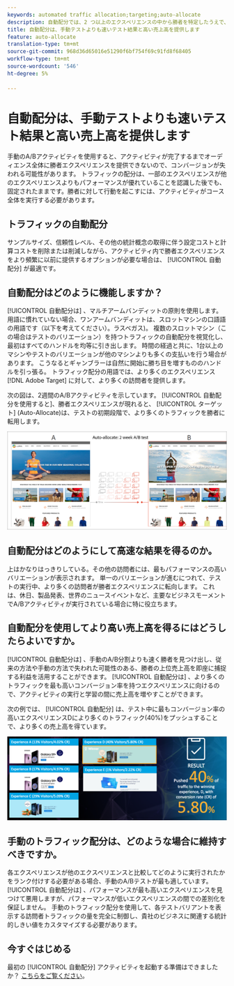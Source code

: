 ```yaml
---
keywords: automated traffic allocation;targeting;auto-allocate
description: 自動配分では、2 つ以上のエクスペリエンスの中から勝者を特定したうえで、自動的にその勝者に配分するトラフィックを増やすことでコンバージョンを促進します。その間もテストによる学習は続けられます。
title: 自動配分は、手動テストよりも速いテスト結果と高い売上高を提供します
feature: auto-allocate
translation-type: tm+mt
source-git-commit: 968d36d65016e51290f6bf754f69c91fd8f68405
workflow-type: tm+mt
source-wordcount: '546'
ht-degree: 5%

---
```



# 自動配分は、手動テストよりも速いテスト結果と高い売上高を提供します

手動のA/Bアクティビティを使用すると、アクティビティが完了するまでオーディエンス全体に勝者エクスペリエンスを提供できないので、コンバージョンが失われる可能性があります。 トラフィックの配分は、一部のエクスペリエンスが他のエクスペリエンスよりもパフォーマンスが優れていることを認識した後でも、固定されたままです。勝者に対して行動を起こすには、アクティビティがコース全体を実行する必要があります。

## トラフィックの自動配分

サンプルサイズ、信頼性レベル、その他の統計概念の取得に伴う設定コストと計算コストを削除または削減しながら、アクティビティ内で勝者エクスペリエンスをより頻繁に以前に提供するオプションが必要な場合は、 [!UICONTROL 自動配分] が最適です。

## 自動配分はどのように機能しますか？

[!UICONTROL 自動配分は] 、マルチアームバンディットの原則を使用します。 用語に慣れていない場合、ワンアームバンディットは、スロットマシンの口語語の用語です（以下を考えてください）。ラスベガス)。 複数のスロットマシン（この場合はテストのバリエーション）を持つトラフィックの自動配分を視覚化し、最初はすべてのハンドルを均等に引き出します。 時間の経過と共に、1台以上のマシンやテストのバリエーションが他のマシンよりも多くの支払いを行う場合があります。 こうなるとギャンブラーは自然に開始に勝ち目を増すもののハンドルを引っ張る。 トラフィック配分の用語では、より多くのエクスペリエンス [!DNL Adobe Target] に対して、より多くの訪問者を提供します。

次の図は、2週間のA/Bアクティビティを示しています。 [!UICONTROL 自動配分を使用すると]、勝者エクスペリエンスが現れると、 [!UICONTROL ターゲット] (Auto-Allocate)は、テストの初期段階で、より多くのトラフィックを勝者に転用します。

![自動配分の図](/help/c-activities/automated-traffic-allocation/assets/Auto-Allocate-test.png)

## 自動配分はどのようにして高速な結果を得るのか。

上はかなりはっきりしている。その他の訪問者には、最もパフォーマンスの高いバリエーションが表示されます。 単一のバリエーションが進むにつれて、テストの実行中、より多くの訪問者が勝者エクスペリエンスに転向します。 これは、休日、製品発表、世界のニュースイベントなど、主要なビジネスモーメントでA/Bアクティビティが実行されている場合に特に役立ちます。

## 自動配分を使用してより高い売上高を得るにはどうしたらよいですか。

[!UICONTROL 自動配分は] 、手動のA/B分割よりも速く勝者を見つけ出し、従来の方法や手動の方法で失われた可能性のある、勝者の上位売上高を即座に捕捉する利益を活用することができます。 [!UICONTROL 自動配分は] 、より多くのトラフィックを最も高いコンバージョン率を持つエクスペリエンスに向けるので、アクティビティの実行と学習の間に売上高を増やすことができます。

次の例では、 [!UICONTROL 自動配分] は、テスト中に最もコンバージョン率の高いエクスペリエンスDにより多くのトラフィック(40%)をプッシュすることで、より多くの売上高を得ています。

![自動配分は高い売上高を示す](/help/c-activities/automated-traffic-allocation/assets/five-experiences.png)

## 手動のトラフィック配分は、どのような場合に維持すべきですか。

各エクスペリエンスが他のエクスペリエンスと比較してどのように実行されたかをランク付けする必要がある場合、手動のA/Bテストが最も適しています。 [!UICONTROL 自動配分は] 、パフォーマンスが最も高いエクスペリエンスを見つけて悪用しますが、パフォーマンスが低いエクスペリエンスの間での差別化を保証しません。 手動のトラフィック配分を使用して、各テストバリアントを表示する訪問者トラフィックの量を完全に制御し、貴社のビジネスに関連する統計的しきい値をカスタマイズする必要があります。

## 今すぐはじめる

最初の [!UICONTROL 自動配分] アクティビティを起動する準備はできましたか？ [こちらをご覧ください](/help/c-activities/automated-traffic-allocation/automated-traffic-allocation.md)。

